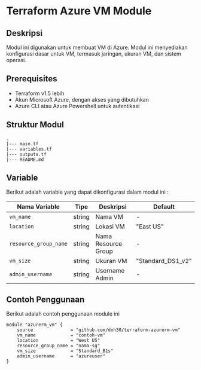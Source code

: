 # Terraform Azure VM Module

## Deskripsi

Modul ini digunakan untuk membuat VM di Azure. Modul ini menyediakan konfigurasi dasar untuk VM, termasuk jaringan, ukuran VM, dan sistem operasi.

## Prerequisites

- Terraform v1.5 lebih
- Akun Microsoft Azure, dengan akses yang dibutuhkan
- Azure CLI atau Azure Powershell untuk autentikasi

## Struktur Modul

```
.
|--- main.tf
|--- variables.tf
|--- outputs.tf
|--- README.md
```

## Variable
Berikut adalah variable yang dapat dikonfigurasi dalam modul ini :

| Nama Variable         | Tipe   | Deskripsi           | Default           |
|-----------------------|--------|---------------------|-------------------|
| `vm_name`             | string | Nama VM             |-                  |
| `location`            | string | Lokasi VM           |"East US"          |
| `resource_group_name` | string | Nama Resource Group | -                 |
| `vm_size`             | string | Ukuran VM           | "Standard_DS1_v2" |
| `admin_username`      | string | Username Admin      | -                 |

## Contoh Penggunaan

Berikut adalah contoh penggunaan module ini

```hcl
module "azurerm_vm" {
    source              = "github.com/dxh30/terraform-azurerm-vm"
    vm_name             = "contoh-vm"
    location            = "West US"
    resource_group_name = "nama-sg"
    vm_size             = "Standard_B1s"
    admin_username      = "azureuser"
}
```
